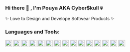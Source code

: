### Hi there 👋 , I'm Pouya AKA Cyber$kull 💀


✨ Love to Design and Develope Softwear Products ✨ 

### Languages and Tools:

<p align="left"><img src="https://www.vectorlogo.zone/logos/dartlang/dartlang-icon.svg" alt="dart" width="22" height="22"/> <img src="https://www.vectorlogo.zone/logos/kotlinlang/kotlinlang-icon.svg" alt="kotlin" width="22" height="22"/> <img src="https://www.vectorlogo.zone/logos/figma/figma-icon.svg" alt="figma" width="22" height="22"/> <img src="https://www.vectorlogo.zone/logos/firebase/firebase-icon.svg" alt="firebase" width="22" height="22"/> <img src="https://www.vectorlogo.zone/logos/swift/swift-icon.svg" alt="swift" width="22" height="22"/> <img src="https://www.vectorlogo.zone/logos/flutterio/flutterio-icon.svg" alt="flutter" width="22" height="22"/> <img src="https://www.vectorlogo.zone/logos/git-scm/git-scm-icon.svg" alt="git" width="22" height="22"/> <img src="https://www.vectorlogo.zone/logos/visualstudio_code/visualstudio_code-icon.svg" alt="vscode" width="22" height="22"/> <img src="https://www.vectorlogo.zone/logos/apple_xcode/apple_xcode-icon.svg" alt="xcode" width="22" height="22"/> <img src="https://www.vectorlogo.zone/logos/android/android-official.svg" alt="android" width="22" height="22"/> <img src="https://www.vectorlogo.zone/logos/python/python-icon.svg" alt="python" width="22" height="22"/> <img src="https://www.vectorlogo.zone/logos/sketchapp/sketchapp-icon.svg" alt="sketch" width="22" height="22"/> <img src="https://www.vectorlogo.zone/logos/raspberrypi/raspberrypi-icon.svg" alt="raspberrypi" width="22" height="22"/> <img src="https://www.vectorlogo.zone/logos/sqlite/sqlite-icon.svg" alt="sqlite" width="22" height="22"/> <img src="https://www.vectorlogo.zone/logos/hive/hive-icon.svg" alt="hive" width="22" height="22"/></p>
